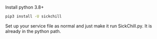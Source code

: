Install python 3.8+

```bash
pip3 install -U sickchill
```

Set up your service file as normal and just make it run SickChill.py. It is already in the python path.
